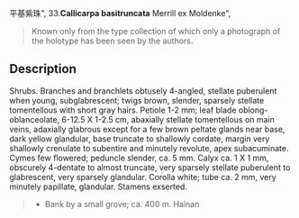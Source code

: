 平基紫珠",
33.**Callicarpa basitruncata** Merrill ex Moldenke",

> Known only from the type collection of which only a photograph of the holotype has been seen by the authors.

## Description
Shrubs. Branches and branchlets obtusely 4-angled, stellate puberulent when young, subglabrescent; twigs brown,  slender, sparsely stellate tomentellous with short gray hairs.  Petiole  1-2  mm;  leaf  blade  oblong-oblanceolate,  6-12.5 X   1-2.5 cm, abaxially stellate tomentellous on main veins, adaxially glabrous except for a few brown peltate glands near base, dark yellow glandular, base truncate to shallowly cordate, margin very shallowly crenulate to subentire and minutely revolute, apex subacuminate. Cymes few flowered; peduncle slender, ca. 5 mm. Calyx ca. 1 X   1 mm, obscurely 4-dentate to almost truncate, very sparsely stellate puberulent to glabrescent, very sparsely glandular. Corolla white; tube ca. 2 mm, very minutely papillate, glandular.  Stamens exserted.

> * Bank by a small grove; ca. 400 m. Hainan
